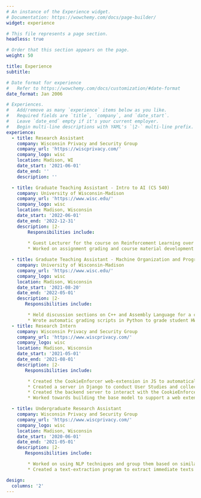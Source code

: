 ```yaml
---
# An instance of the Experience widget.
# Documentation: https://wowchemy.com/docs/page-builder/
widget: experience

# This file represents a page section.
headless: true

# Order that this section appears on the page.
weight: 50

title: Experience
subtitle:

# Date format for experience
#   Refer to https://wowchemy.com/docs/customization/#date-format
date_format: Jan 2006

# Experiences.
#   Add/remove as many `experience` items below as you like.
#   Required fields are `title`, `company`, and `date_start`.
#   Leave `date_end` empty if it's your current employer.
#   Begin multi-line descriptions with YAML's `|2-` multi-line prefix.
experience:
  - title: Research Assistant
    company: Wisconsin Privacy and Security Group
    company_url: 'https://wiscprivacy.com/'
    company_logo: wisc
    location: Madison, WI
    date_start: '2021-06-01'
    date_end: ''
    description: ''

  - title: Graduate Teaching Assistant - Intro to AI (CS 540)
    company: University of Wisconsin-Madison
    company_url: 'https://www.wisc.edu/'
    company_logo: wisc
    location: Madison, Wisconsin
    date_start: '2022-06-01'
    date_end: '2022-12-31'
    description: |2-
        Responsibilities include:
        
        * Guest Lecturer for the course on Reinforcement Learning over Summer 2022
        * Worked on assignment grading and course material development 

  - title: Graduate Teaching Assistant - Machine Organization and Programming (CS 354)
    company: University of Wisconsin-Madison
    company_url: 'https://www.wisc.edu/'
    company_logo: wisc
    location: Madison, Wisconsin
    date_start: '2021-08-20'
    date_end: '2022-05-01'
    description: |2- 
       Responsibilities include:

        * Held discussion sections on C++ and Assembly Language for a class of 320 students.
        * Wrote automatic grading scripts in Python to grade student HWs and Projects. 
  - title: Research Intern
    company: Wisconsin Privacy and Security Group
    company_url: 'https://www.wiscprivacy.com/'
    company_logo: wisc
    location: Madison, Wisconsin
    date_start: '2021-05-01'
    date_end: '2021-08-01'
    description: |2- 
       Responsibilities include:

        * Created the CookieEnforcer web-extension in JS to automatically disable unnecessary cookies.
        * Created a server in Django to conduct User Studies and collect user data to conduct statistical analysis on it.
        * Created the backend server to interact with the CookieEnforcer web-extension.
        * Worked towards building the base model to support a web extension to automatically set and dismiss cookie notices

  - title: Undergraduate Research Assistant
    company: Wisconsin Privacy and Security Group
    company_url: 'https://www.wiscprivacy.com/'
    company_logo: wisc
    location: Madison, Wisconsin
    date_start: '2020-06-01'
    date_end: '2021-05-01'
    description: |2-
       Responsibilities include:

        * Worked on using NLP techniques and group them based on similarity using unsupervised learning.
        * Created a text-extraction program to extract immediate texts from the raw HTML code, based on their relative position to the main element. 

design:
  columns: '2'
---
```

